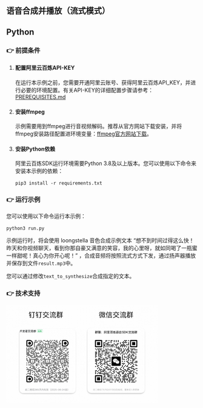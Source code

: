 [comment]: # (title and brief introduction of the sample)
## 语音合成并播放（流式模式）
## Python

[comment]: # (prerequisites)
### :point_right: 前提条件

1. #### 配置阿里云百炼API-KEY

    在运行本示例之前，您需要开通阿里云账号、获得阿里云百炼API_KEY，并进行必要的环境配置。有关API-KEY的详细配置步骤请参考：[PREREQUISITES.md](../../../../PREREQUISITES.md)

1. #### 安装ffmpeg

    示例需要用到ffmpeg进行音视频解码。推荐从官方网站下载安装，并将ffmpeg安装路径配置进环境变量：[ffmpeg官方网站下载](https://www.ffmpeg.org/download.html)。

1. #### 安装Python依赖

    阿里云百炼SDK运行环境需要Python 3.8及以上版本。您可以使用以下命令来安装本示例的依赖：
    ```commandline
    pip3 install -r requirements.txt
    ```

[comment]: # (how to run the sample and expected results)
### :point_right: 运行示例
您可以使用以下命令运行本示例：

```commandline
python3 run.py
```

示例运行时，将会使用 loongstella 音色合成示例文本 “想不到时间过得这么快！昨天和你视频聊天，看到你那自豪又满意的笑容，我的心里呀，就如同喝了一瓶蜜一样甜呢！真心为你开心呢！” ，合成音频将按照流式方式下发，通过扬声器播放并保存到文件`result.mp3`中。

您可以通过修改`text_to_synthesize`合成指定的文本。

[comment]: # (technical support of the sample)
### :point_right: 技术支持
<img src="../../../../docs/image/groups.png" width="400"/>
